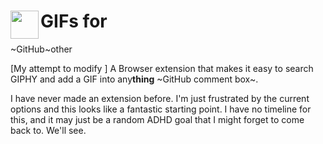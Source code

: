 # <img src="src/images/icon48.png" width="45" align="left"> GIFs for
~GitHub~other

[My attempt to modify ] A Browser extension that makes it easy to search GIPHY and add a GIF into any**thing** ~GitHub comment box~.


I have never made an extension before. I'm just frustrated by the current
options and this looks like a fantastic starting point. I have no timeline for
this, and it may just be a random ADHD goal that I might forget to come back
to. We'll see.

